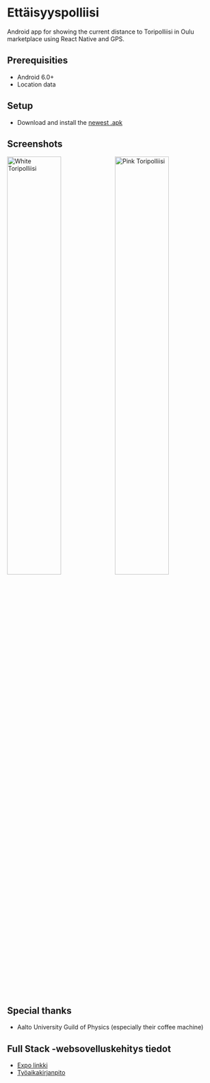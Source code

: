 # Ettäisyyspolliisi

Android app for showing the current distance to Toripolliisi in Oulu marketplace using React Native and GPS.

## Prerequisities
* Android 6.0+
* Location data

## Setup
* Download and install the [newest .apk](https://github.com/NikoDaGreat/Ettaisyyspolliisi/releases)

## Screenshots
<img src="https://i.imgur.com/QvNfOTT.png" alt="White Toripolliisi" width="50%" height="50%"/><img src="https://i.imgur.com/lbMHYD9.png" alt="Pink Toripolliisi" width="50%" height="50%"/>

## Special thanks
* Aalto University Guild of Physics (especially their coffee machine)

## Full Stack -websovelluskehitys tiedot
* [Expo linkki](https://youtu.be/oHg5SJYRHA0)
* [Työaikakirjanpito](./meta/työaikakirjanpito.md)
